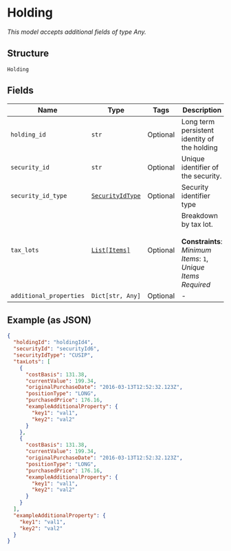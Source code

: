 
# Holding

*This model accepts additional fields of type Any.*

## Structure

`Holding`

## Fields

| Name | Type | Tags | Description |
|  --- | --- | --- | --- |
| `holding_id` | `str` | Optional | Long term persistent identity of the holding |
| `security_id` | `str` | Optional | Unique identifier of the security. |
| `security_id_type` | [`SecurityIdType`](../../doc/models/security-id-type.md) | Optional | Security identifier type |
| `tax_lots` | [`List[Items]`](../../doc/models/items.md) | Optional | Breakdown by tax lot.<br><br>**Constraints**: *Minimum Items*: `1`, *Unique Items Required* |
| `additional_properties` | `Dict[str, Any]` | Optional | - |

## Example (as JSON)

```json
{
  "holdingId": "holdingId4",
  "securityId": "securityId6",
  "securityIdType": "CUSIP",
  "taxLots": [
    {
      "costBasis": 131.38,
      "currentValue": 199.34,
      "originalPurchaseDate": "2016-03-13T12:52:32.123Z",
      "positionType": "LONG",
      "purchasedPrice": 176.16,
      "exampleAdditionalProperty": {
        "key1": "val1",
        "key2": "val2"
      }
    },
    {
      "costBasis": 131.38,
      "currentValue": 199.34,
      "originalPurchaseDate": "2016-03-13T12:52:32.123Z",
      "positionType": "LONG",
      "purchasedPrice": 176.16,
      "exampleAdditionalProperty": {
        "key1": "val1",
        "key2": "val2"
      }
    }
  ],
  "exampleAdditionalProperty": {
    "key1": "val1",
    "key2": "val2"
  }
}
```

